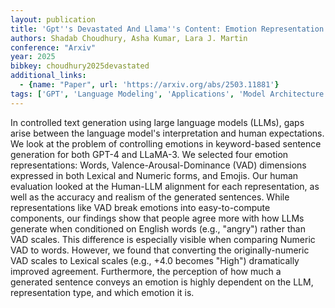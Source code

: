 ```yaml
---
layout: publication
title: 'Gpt''s Devastated And Llama''s Content: Emotion Representation Alignment In Llms For Keyword-based Generation'
authors: Shadab Choudhury, Asha Kumar, Lara J. Martin
conference: "Arxiv"
year: 2025
bibkey: choudhury2025devastated
additional_links:
  - {name: "Paper", url: 'https://arxiv.org/abs/2503.11881'}
tags: ['GPT', 'Language Modeling', 'Applications', 'Model Architecture']
---
```

In controlled text generation using large language models (LLMs), gaps arise
between the language model's interpretation and human expectations. We look at
the problem of controlling emotions in keyword-based sentence generation for
both GPT-4 and LLaMA-3. We selected four emotion representations: Words,
Valence-Arousal-Dominance (VAD) dimensions expressed in both Lexical and
Numeric forms, and Emojis. Our human evaluation looked at the Human-LLM
alignment for each representation, as well as the accuracy and realism of the
generated sentences. While representations like VAD break emotions into
easy-to-compute components, our findings show that people agree more with how
LLMs generate when conditioned on English words (e.g., "angry") rather than VAD
scales. This difference is especially visible when comparing Numeric VAD to
words. However, we found that converting the originally-numeric VAD scales to
Lexical scales (e.g., +4.0 becomes "High") dramatically improved agreement.
Furthermore, the perception of how much a generated sentence conveys an emotion
is highly dependent on the LLM, representation type, and which emotion it is.
